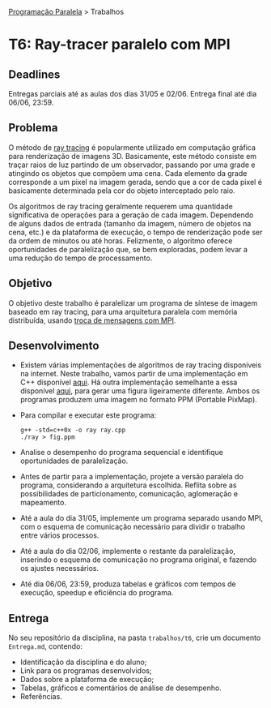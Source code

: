 [Programação Paralela](https://github.com/AndreaInfUFSM/elc139-2016a) > Trabalhos

# T6: Ray-tracer paralelo com MPI

## Deadlines

Entregas parciais até as aulas dos dias 31/05 e 02/06. Entrega final até dia 06/06, 23:59.

## Problema

O método de [ray tracing](https://pt.wikipedia.org/wiki/Ray_tracing) é popularmente utilizado em computação gráfica para renderização de imagens 3D. Basicamente, este método consiste em traçar raios de luz partindo de um observador, passando por uma grade e atingindo os objetos que compõem uma cena. Cada elemento da grade corresponde a um pixel na imagem gerada, sendo que a cor de cada pixel é basicamente determinada pela cor do objeto interceptado pelo raio.

Os algoritmos de ray tracing geralmente requerem uma quantidade significativa de operações para a geração de cada imagem. Dependendo de alguns dados de entrada (tamanho da imagem, número de objetos na cena, etc.) e da plataforma de execução, o tempo de renderização pode ser da ordem de minutos ou até horas. Felizmente, o algoritmo oferece oportunidades de paralelização que, se bem exploradas, podem levar a uma redução do tempo de processamento.

## Objetivo

O objetivo deste trabalho é paralelizar um programa de síntese de imagem baseado em ray tracing, para uma arquitetura paralela com memória distribuída, usando [troca de mensagens com MPI](../../slides/slides-troca-de-mensagens-2016a.pdf).


## Desenvolvimento

- Existem várias implementações de algoritmos de ray tracing disponíveis na internet. Neste trabalho, vamos partir de uma implementação em C++ disponível [aqui](http://www.ffconsultancy.com/languages/ray_tracer/comparison.html). Há outra implementação semelhante a essa disponível [aqui](sphereflake-orig.cc), para gerar uma figura ligeiramente diferente. Ambos os programas produzem uma imagem no formato PPM (Portable PixMap).

- Para compilar e executar este programa:

   ```
   g++ -std=c++0x -o ray ray.cpp
   ./ray > fig.ppm
   ```

- Analise o desempenho do programa sequencial e identifique oportunidades de paralelização.

- Antes de partir para a implementação, projete a versão paralela do programa, considerando a arquitetura escolhida. Reflita sobre as possibilidades de particionamento, comunicação, aglomeração e mapeamento.

- Até a aula do dia 31/05, implemente um programa separado usando MPI, com o esquema de comunicação necessário para dividir o trabalho entre vários processos.

- Até a aula do dia 02/06, implemente o restante da paralelização, inserindo o esquema de comunicação no programa original, e fazendo os ajustes necessários.

- Até dia 06/06, 23:59, produza tabelas e gráficos com tempos de execução, speedup e eficiência do programa.



## Entrega


No seu repositório da disciplina, na pasta `trabalhos/t6`, crie um documento `Entrega.md`, contendo:
 - Identificação da disciplina e do aluno;
 - Link para os programas desenvolvidos;
 - Dados sobre a plataforma de execução;
 - Tabelas, gráficos e comentários de análise de desempenho.
 - Referências.
 
